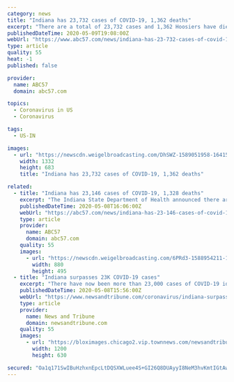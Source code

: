 ```yaml
---
category: news
title: "Indiana has 23,732 cases of COVID-19, 1,362 deaths"
excerpt: "There are a total of 23,732 cases and 1,362 Hoosiers have died. To date, 135,686 tests have been reported to the department. Intensive care unit and ventilator capacity remains steady. Nearly 40 percent of ICU beds and more than 81 percent of ventilators were available as of Friday."
publishedDateTime: 2020-05-09T19:08:00Z
webUrl: "https://www.abc57.com/news/indiana-has-23-732-cases-of-covid-19-1-362-deaths"
type: article
quality: 55
heat: -1
published: false

provider:
  name: ABC57
  domain: abc57.com

topics:
  - Coronavirus in US
  - Coronavirus

tags:
  - US-IN

images:
  - url: "https://newscdn.weigelbroadcasting.com/DhSWZ-1589051958-164153-blog-Capture1.PNG"
    width: 1332
    height: 683
    title: "Indiana has 23,732 cases of COVID-19, 1,362 deaths"

related:
  - title: "Indiana has 23,146 cases of COVID-19, 1,328 deaths"
    excerpt: "The Indiana State Department of Health announced there are 675 new cases of COVID-19 and 33 deaths. There are a total of 23,146 cases and 1,328 Hoosiers have died. To date, 130,128 tests have been reported to the department."
    publishedDateTime: 2020-05-08T16:06:00Z
    webUrl: "https://abc57.com/news/indiana-has-23-146-cases-of-covid-19-1-328-deaths"
    type: article
    provider:
      name: ABC57
      domain: abc57.com
    quality: 55
    images:
      - url: "https://newscdn.weigelbroadcasting.com/6PRd3-1588954211-164042-blog-indiana-may-8.jpg"
        width: 880
        height: 495
  - title: "Indiana surpasses 23K COVID-19 cases"
    excerpt: "There have now been more than 23,000 cases of COVID-19 identified in Indiana, the state department of health reported Friday."
    publishedDateTime: 2020-05-08T15:56:00Z
    webUrl: "https://www.newsandtribune.com/coronavirus/indiana-surpasses-23k-covid-19-cases/article_786c7458-9144-11ea-923b-f768e73dc9a1.html"
    type: article
    provider:
      name: News and Tribune
      domain: newsandtribune.com
    quality: 55
    images:
      - url: "https://bloximages.chicago2.vip.townnews.com/newsandtribune.com/content/tncms/custom/image/c4462d38-8c94-11e5-b646-0bffd1b8eb76.jpg"
        width: 1200
        height: 630

secured: "Oa1q171SwIBuHzhxnEpcLtDQSXWLuee4S+GI26Q8DUAyyI8NeM3hvKmtIGtAwFZWv4Mi5Le8LcxQUhYGi8O/SF8R3lsbKa73/9Qb0z4N4xBV+vJfEZsiZXYiadEYim85u88Jw/154J48uNiE2tNw27mGdFnntRUjSqwCiqSFkmf5+pIyzqJPW4QFcNAS8fxlme3mQWWpbcbeCS7CM+2S5v+3zt0d2ds8Rl6UDdbbMJmHDlwEfLbZ4T7ryag4gOfXsr+Wcy/4bNKtQs8BGZh9A9hGWRbYM4TnuE/B6EksMm1oUniukS6fqnUMFwVCBExXSauvrfU1dNdddcG3OHgvjGs9V0V+UmigJ72s+rzlcj6sSALonukK/z8YDyb/6ktxopdwuV3H0xDJfWxLHjQ9ZOwRAoMUlda0t0GgnF1qJ1Mo929SgxqhA989zraFZ0eI2lOK27HTf2Y8oopfNniyjpDwSwbtF8v4AHu7jppgPuI=;qtFiAV7ZjHQhnPd78f1jCA=="
---
```


